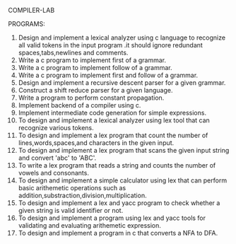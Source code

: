COMPILER-LAB

PROGRAMS:
1. Design and implement a lexical analyzer using c language to recognize all valid tokens in the input program .it should ignore redundant spaces,tabs,newlines and comments.
2. Write a c program to implement first of a grammar.
3. Write a c program to implement follow of a grammar.
4. Write a c program to implement first and follow of a grammar.
5. Design and implement a recursive descent parser for a given grammar.
6. Construct a shift reduce parser for a given language.
7. Write a program to perform constant propagation.
8. Implement backend of a compiler using c.
9. Implement intermediate code generation for simple expressions.
10. To design and implement a lexical analyzer using lex tool that can recognize various tokens.
11. To design and implement a lex program that count the number of lines,words,spaces,and characters in the given input.
12. To design and implement a lex program that scans the given input string and convert 'abc' to 'ABC'.
13. To write a lex program that reads a string and counts the number of vowels and consonants.
14. To design and implement a simple calculator using lex that can perform basic arithemetic operations such as addition,substraction,division,multiplication.
15. To design and implement a lex and yacc program to check whether a given string is valid identifier or not.
16. To design and implement a program using  lex and yacc tools for validating and evaluating arithemetic expression.
17. To design and implement a program in c that converts a NFA to DFA.
